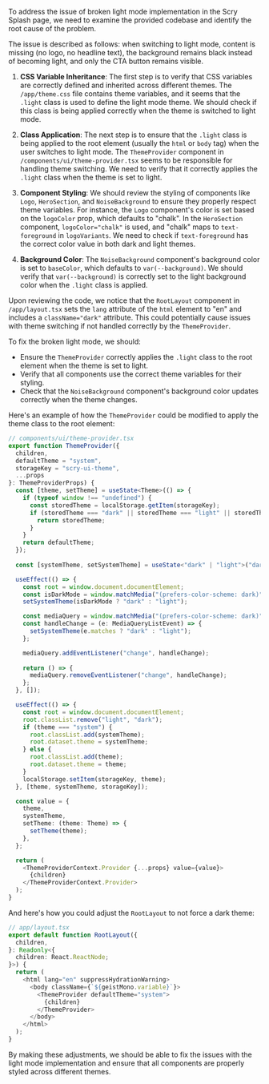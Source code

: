 To address the issue of broken light mode implementation in the Scry Splash page, we need to examine the provided codebase and identify the root cause of the problem. 

The issue is described as follows: when switching to light mode, content is missing (no logo, no headline text), the background remains black instead of becoming light, and only the CTA button remains visible.

1. **CSS Variable Inheritance**: The first step is to verify that CSS variables are correctly defined and inherited across different themes. The `/app/theme.css` file contains theme variables, and it seems that the `.light` class is used to define the light mode theme. We should check if this class is being applied correctly when the theme is switched to light mode.

2. **Class Application**: The next step is to ensure that the `.light` class is being applied to the root element (usually the `html` or `body` tag) when the user switches to light mode. The `ThemeProvider` component in `/components/ui/theme-provider.tsx` seems to be responsible for handling theme switching. We need to verify that it correctly applies the `.light` class when the theme is set to light.

3. **Component Styling**: We should review the styling of components like `Logo`, `HeroSection`, and `NoiseBackground` to ensure they properly respect theme variables. For instance, the `Logo` component's color is set based on the `logoColor` prop, which defaults to "chalk". In the `HeroSection` component, `logoColor="chalk"` is used, and "chalk" maps to `text-foreground` in `logoVariants`. We need to check if `text-foreground` has the correct color value in both dark and light themes.

4. **Background Color**: The `NoiseBackground` component's background color is set to `baseColor`, which defaults to `var(--background)`. We should verify that `var(--background)` is correctly set to the light background color when the `.light` class is applied.

Upon reviewing the code, we notice that the `RootLayout` component in `/app/layout.tsx` sets the `lang` attribute of the `html` element to "en" and includes a `className="dark"` attribute. This could potentially cause issues with theme switching if not handled correctly by the `ThemeProvider`.

To fix the broken light mode, we should:
- Ensure the `ThemeProvider` correctly applies the `.light` class to the root element when the theme is set to light.
- Verify that all components use the correct theme variables for their styling.
- Check that the `NoiseBackground` component's background color updates correctly when the theme changes.

Here's an example of how the `ThemeProvider` could be modified to apply the theme class to the root element:

```typescript
// components/ui/theme-provider.tsx
export function ThemeProvider({
  children,
  defaultTheme = "system",
  storageKey = "scry-ui-theme",
  ...props
}: ThemeProviderProps) {
  const [theme, setTheme] = useState<Theme>(() => {
    if (typeof window !== "undefined") {
      const storedTheme = localStorage.getItem(storageKey);
      if (storedTheme === "dark" || storedTheme === "light" || storedTheme === "system") {
        return storedTheme;
      }
    }
    return defaultTheme;
  });
  
  const [systemTheme, setSystemTheme] = useState<"dark" | "light">("dark");

  useEffect(() => {
    const root = window.document.documentElement;
    const isDarkMode = window.matchMedia("(prefers-color-scheme: dark)").matches;
    setSystemTheme(isDarkMode ? "dark" : "light");

    const mediaQuery = window.matchMedia("(prefers-color-scheme: dark)");
    const handleChange = (e: MediaQueryListEvent) => {
      setSystemTheme(e.matches ? "dark" : "light");
    };

    mediaQuery.addEventListener("change", handleChange);
    
    return () => {
      mediaQuery.removeEventListener("change", handleChange);
    };
  }, []);

  useEffect(() => {
    const root = window.document.documentElement;
    root.classList.remove("light", "dark");
    if (theme === "system") {
      root.classList.add(systemTheme);
      root.dataset.theme = systemTheme;
    } else {
      root.classList.add(theme);
      root.dataset.theme = theme;
    }
    localStorage.setItem(storageKey, theme);
  }, [theme, systemTheme, storageKey]);

  const value = {
    theme,
    systemTheme,
    setTheme: (theme: Theme) => {
      setTheme(theme);
    },
  };

  return (
    <ThemeProviderContext.Provider {...props} value={value}>
      {children}
    </ThemeProviderContext.Provider>
  );
}
```

And here's how you could adjust the `RootLayout` to not force a dark theme:

```typescript
// app/layout.tsx
export default function RootLayout({
  children,
}: Readonly<{
  children: React.ReactNode;
}>) {
  return (
    <html lang="en" suppressHydrationWarning>
      <body className={`${geistMono.variable}`}>
        <ThemeProvider defaultTheme="system">
          {children}
        </ThemeProvider>
      </body>
    </html>
  );
}
```

By making these adjustments, we should be able to fix the issues with the light mode implementation and ensure that all components are properly styled across different themes.